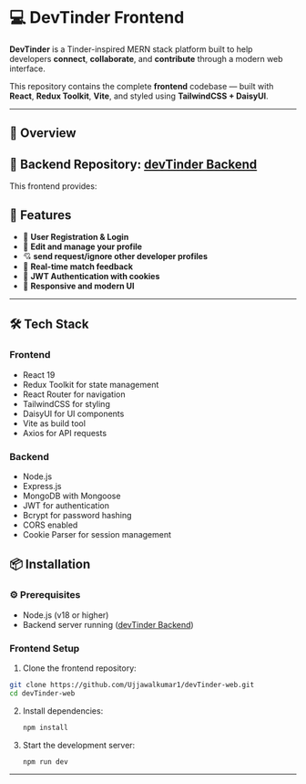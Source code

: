 # 💻 DevTinder Frontend

**DevTinder** is a Tinder-inspired MERN stack platform built to help developers **connect**, **collaborate**, and **contribute** through a modern web interface.

This repository contains the complete **frontend** codebase — built with **React**, **Redux Toolkit**, **Vite**, and styled using **TailwindCSS + DaisyUI**.

---

## 🚀 Overview

## 🔗 **Backend Repository:**  [devTinder Backend](https://github.com/Ujjawalkumar1/devTinder.git)



This frontend provides:

## 📌 Features

- 👤 **User Registration & Login**
- 📝 **Edit and manage your profile**
- 💘 **send request/ignore other developer profiles**
- 🔄 **Real-time match feedback**
- 🔐 **JWT Authentication with cookies**
- 🎨 **Responsive and modern UI**



---
## 🛠️ Tech Stack

### Frontend
- React 19
- Redux Toolkit for state management
- React Router for navigation
- TailwindCSS for styling
- DaisyUI for UI components
- Vite as build tool
- Axios for API requests

### Backend
- Node.js
- Express.js
- MongoDB with Mongoose
- JWT for authentication
- Bcrypt for password hashing
- CORS enabled
- Cookie Parser for session management

## 📦 Installation

### ⚙️ Prerequisites

- Node.js (v18 or higher)
- Backend server running ([devTinder Backend](https://github.com/Ujjawalkumar1/devTinder.git))

### Frontend Setup
1. Clone the frontend repository:

```bash
git clone https://github.com/Ujjawalkumar1/devTinder-web.git
cd devTinder-web

```
2. Install dependencies:
   ```bash
   npm install
   ```

3. Start the development server:
   ```bash
   npm run dev
   ```
---






